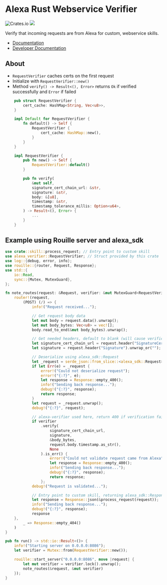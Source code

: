 # Alexa Rust Webservice Verifier
![Crates.io](https://img.shields.io/crates/v/alexa-verifier)
[![](https://docs.rs/alexa-verifier/badge.svg)](https://docs.rs/alexa-verifier)

Verify that incoming requests are from Alexa for custom, webservice skills.

- [Documentation](https://docs.rs/alexa-verifier)
- [Developer Documentation](https://developer.amazon.com/docs/custom-skills/host-a-custom-skill-as-a-web-service.html#manually-verify-request-sent-by-alexa)

## About
- `RequestVerifier` caches certs on the first request
- Initialize with `RequestVerifier::new()`
- Method `verify() -> Result<(), Error>` returns `Ok` if verified successfully and `Error` if failed

```rust
    pub struct RequestVerifier {
        cert_cache: HashMap<String, Vec<u8>>,
    }

    impl Default for RequestVerifier {
        fn default() -> Self {
            RequestVerifier {
                cert_cache: HashMap::new(),
            }
        }
    }

    impl RequestVerifier {
        pub fn new() -> Self {
            RequestVerifier::default()
        }

        pub fn verify(
            &mut self,
            signature_cert_chain_url: &str,
            signature: &str,
            body: &[u8],
            timestamp: &str,
            timestamp_tolerance_millis: Option<u64>,
        ) -> Result<(), Error> { 
            ...
        }
    }
```

## Example using Rouille server and alexa_sdk

```rust
use crate::skill::process_request; // Entry point to custom skill
use alexa_verifier::RequestVerifier; // Struct provided by this crate
use log::{debug, error, info};
use rouille::{router, Request, Response};
use std::{
    io::Read,
    sync::{Mutex, MutexGuard},
};

fn note_routes(request: &Request, verifier: &mut MutexGuard<RequestVerifier>) -> Response {
    router!(request,
        (POST) (/) => {
            info!("Request received...");

            // Get request body data
            let mut body = request.data().unwrap();
            let mut body_bytes: Vec<u8> = vec![];
            body.read_to_end(&mut body_bytes).unwrap();

            // Get needed headers, default to blank (will cause verification to fail)
            let signature_cert_chain_url = request.header("SignatureCertChainUrl").unwrap_or("");
            let signature = request.header("Signature").unwrap_or("");

            // Deserialize using alexa_sdk::Request
            let _request = serde_json::from_slice::<alexa_sdk::Request>(&body_bytes); 
            if let Err(e) = _request {
                error!("Could not deserialize request");
                error!("{:?}", e);
                let response = Response::empty_400();
                info!("Sending back response...");
                debug!("{:?}", response);
                return response;
            }
            let request = _request.unwrap();
            debug!("{:?}", request);

            // alexa-verifier used here, return 400 if verification fails
            if verifier
                .verify(
                    signature_cert_chain_url,
                    signature,
                    &body_bytes,
                    request.body.timestamp.as_str(),
                    None
                ).is_err() {
                    error!("Could not validate request came from Alexa");
                    let response = Response::empty_400();
                    info!("Sending back response...");
                    debug!("{:?}", response);
                    return response;
                };
            debug!("Request is validated...");

            // Entry point to custom skill, returning alexa_sdk::Response
            let response = Response::json(&process_request(request));
            info!("Sending back response...");
            debug!("{:?}", response);
            response
    },
        _ => Response::empty_404()
    )
}

pub fn run() -> std::io::Result<()> {
    info!("Starting server on 0.0.0.0:8086");
    let verifier = Mutex::from(RequestVerifier::new());

    rouille::start_server("0.0.0.0:8086", move |request| {
        let mut verifier = verifier.lock().unwrap();
        note_routes(&request, &mut verifier)
    });
}
```
